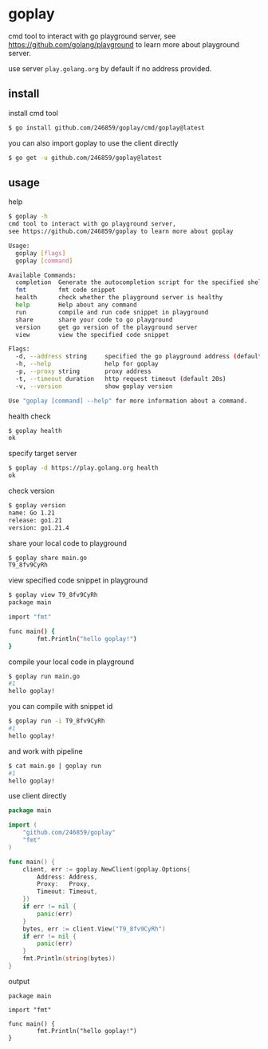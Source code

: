 # goplay
cmd tool to interact with go playground server, see https://github.com/golang/playground to learn more about playground server.

use server `play.golang.org` by default if no address provided. 

## install
install cmd tool
```bash
$ go install github.com/246859/goplay/cmd/goplay@latest
```
you can also import goplay to use the client directly
```bash
$ go get -u github.com/246859/goplay@latest
```

## usage

help
```bash
$ goplay -h
cmd tool to interact with go playground server,
see https://github.com/246859/goplay to learn more about goplay

Usage:
  goplay [flags]
  goplay [command]

Available Commands:
  completion  Generate the autocompletion script for the specified shell
  fmt         fmt code snippet
  health      check whether the playground server is healthy
  help        Help about any command
  run         compile and run code snippet in playground
  share       share your code to go playground
  version     get go version of the playground server
  view        view the specified code snippet

Flags:
  -d, --address string     specified the go playground address (default "https://play.golang.org")
  -h, --help               help for goplay
  -p, --proxy string       proxy address
  -t, --timeout duration   http request timeout (default 20s)
  -v, --version            show goplay version

Use "goplay [command] --help" for more information about a command.
```

health check
```bash
$ goplay health
ok
```

specify target server
```bash
$ goplay -d https://play.golang.org health
ok
```

check version
```bash
$ goplay version
name: Go 1.21
release: go1.21
version: go1.21.4
```

share your local code to playground
```bash
$ goplay share main.go
T9_8fv9CyRh
```

view specified code snippet in playground
```bash
$ goplay view T9_8fv9CyRh
package main

import "fmt"

func main() {
        fmt.Println("hello goplay!")
}
```

compile your local code in playground
```bash
$ goplay run main.go
#1
hello goplay!
```

you can compile with snippet id
```bash
$ goplay run -i T9_8fv9CyRh
#1
hello goplay!
```

and work with pipeline
```bash
$ cat main.go | goplay run
#1
hello goplay!
```

use client directly
```go
package main

import (
	"github.com/246859/goplay"
	"fmt"
)

func main() {
	client, err := goplay.NewClient(goplay.Options{
		Address: Address,
		Proxy:   Proxy,
		Timeout: Timeout,
	})
	if err != nil {
		panic(err)
	}
	bytes, err := client.View("T9_8fv9CyRh")
	if err != nil {
		panic(err)
	}
	fmt.Println(string(bytes))
}

```
output
```
package main

import "fmt"

func main() {
        fmt.Println("hello goplay!")
}
```